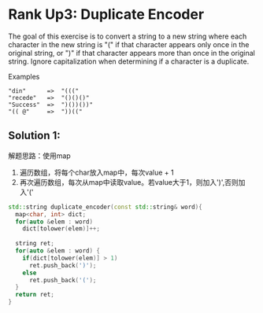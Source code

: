 # Rank Up3: Duplicate Encoder
The goal of this exercise is to convert a string to a new string where each character in the new string is "(" if that character appears only once in the original string, or ")" if that character appears more than once in the original string. Ignore capitalization when determining if a character is a duplicate.

Examples
```
"din"      =>  "((("
"recede"   =>  "()()()"
"Success"  =>  ")())())"
"(( @"     =>  "))((" 
```

## Solution 1: 
解题思路：使用map
1. 遍历数组，将每个char放入map中，每次value + 1
2. 再次遍历数组，每次从map中读取value。若value大于1，则加入')',否则加入'('
```cpp
std::string duplicate_encoder(const std::string& word){
  map<char, int> dict;
  for(auto &elem : word)
    dict[tolower(elem)]++;
  
  string ret;
  for(auto &elem : word) {
    if(dict[tolower(elem)] > 1)
      ret.push_back(')');
    else
      ret.push_back('(');
  }
  return ret;
}
```